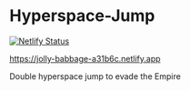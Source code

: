 # Hyperspace-Jump
[![Netlify Status](https://api.netlify.com/api/v1/badges/1af090d4-9b5a-483b-96e6-34d13534c5c5/deploy-status)](https://app.netlify.com/sites/jolly-babbage-a31b6c/deploys)

https://jolly-babbage-a31b6c.netlify.app

Double hyperspace jump to evade the Empire
